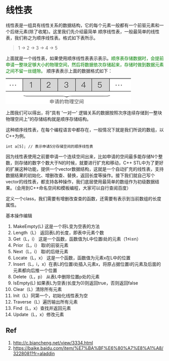 # 线性表

线性表是一组具有线性关系的数据结构，它的每个元素一般都有一个前驱元素和一个后继元素(除了收尾)。这里我们先介绍最简单
顺序线性表，一般最简单的线性表，我们称之为顺序线性表。格式如下表所示。

> 1 -> 2 -> 3 -> 4 -> 5 

上面就是一个线性表，如果使用顺序线性表表示表示。<font color="green">顺序表存储数据时，会提前申请一整块足够大小的物理空间，然后将数据依次存储起来，存储时做到数据元素之间不留一丝缝隙。</font>
顺序表表示上面的数据格式如下：

<img src="./xianxing.gif"/>

上图我们可以得出，将“具有 '一对一' 逻辑关系的数据按照次序连续存储到一整块物理空间上”的存储结构就是顺序存储结构。

这种顺序线性表，在每个编程语言中都存在，一般情况下就是我们所说的数组，以C++为例。

```
int a[5]; // 表示申请5分存储空间的顺序线性表
```

因为线性表使用之前要申请一个连续空间出来，比如申请的空间最多能存储N个整数，则存储的数字个数大于N的时候，就要进行扩充和移动，C++ STL中为了更好的扩展这种功能，提供一个vector数据结构，这就是一个自动扩充的线性表，支持数据结果的初始化、增删改查、替换，返回长度等操作。接下我们就自己写个vector的线性表，都支持各种操作，我们底层使用最简单的数组作为初级数据结果。（会用到C++命名空间和模板编程，大家可以自行查阅百度）

定义一个class，我们需要有增删改查查的函数，还需要有表示到当前数组的长度属性。

基本操作编辑
1. MakeEmpty(L) 这是一个将L变为空表的方法
2. Length（L） 返回表L的长度，即表中元素个数
3. Get（L，i） 这是一个函数，函数值为L中位置i处的元素（1≤i≤n）
4. Prior（L，i） 取i的前驱元素
5. Next（L，i） 取i的后继元素
6. Locate（L，x） 这是一个函数，函数值为元素x在L中的位置
7. Insert（L，i，x）在表L的位置i处插入元素x，将原占据位置i的元素及后面的元素都向后推一个位置
8. Delete（L，p） 从表L中删除位置p处的元素
9. IsEmpty(L) 如果表L为空表(长度为0)则返回true，否则返回false
10. Clear（L）清除所有元素
11. Init（L）同第一个，初始化线性表为空
12. Traverse（L）遍历输出所有元素
13. Find（L，x）查找并返回元素
14. Update（L，x）修改元素


## Ref
1. http://c.biancheng.net/view/3334.html
2. https://baike.baidu.com/item/%E7%BA%BF%E6%80%A7%E8%A1%A8/3228081?fr=aladdin